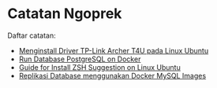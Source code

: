 # Catatan Ngoprek

Daftar catatan:
- [Menginstall Driver TP-Link Archer T4U pada Linux Ubuntu](install-tplink-archert4u.md)
- [Run Database PostgreSQL on Docker](run-postgresql-on-docker.md)
- [Guide for Install ZSH Suggestion on Linux Ubuntu](install-zsh-suggestion.md)
- [Replikasi Database menggunakan Docker MySQL Images](replication-db-on-docker.md.md)

